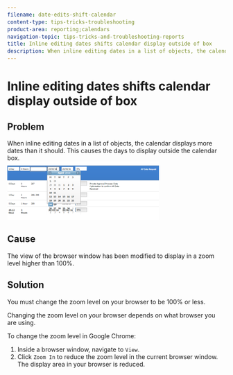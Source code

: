 ```yaml
---
filename: date-edits-shift-calendar
content-type: tips-tricks-troubleshooting
product-area: reporting;calendars
navigation-topic: tips-tricks-and-troubleshooting-reports
title: Inline editing dates shifts calendar display outside of box
description: When inline editing dates in a list of objects, the calendar displays more dates than it should. This causes the days to display outside the calendar box.
---
```


# Inline editing dates shifts calendar display outside of box

## Problem

When inline editing dates in a list of objects, the calendar displays more dates than it should. This&nbsp;causes the days to display outside the calendar box.  
![](assets/calendar-view-350x134.png)

## Cause

The view of the browser window has been modified to display in a zoom level higher than 100%.

## Solution

You must change the zoom level on your browser to be 100% or less.

Changing the zoom level on your browser depends on what browser you are using.

To change the zoom level in Google Chrome:

1. Inside a browser window, navigate to `View`.
1. Click `Zoom In` to reduce the zoom level in the current browser window.  
   The display area in your browser is reduced.

